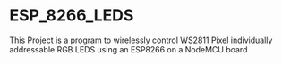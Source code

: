 # ESP_8266_LEDS

This Project is a program to wirelessly control WS2811 Pixel individually addressable RGB LEDS
using an ESP8266 on a NodeMCU board

